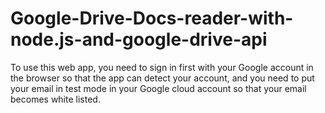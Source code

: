 # Google-Drive-Docs-reader-with-node.js-and-google-drive-api

 To use this web app, you need to sign in first with your Google account in the browser so that the app can detect your account, and you need to put your email in test mode in your Google cloud account so that your email becomes white listed.
